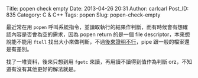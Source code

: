 Title: popen check empty
Date: 2013-04-26 20:31
Author: carlcarl
Post_ID: 835
Category: C &amp; C++
Tags: popen
Slug: popen-check-empty

最近常在用 `popen` 呼叫系統指令，並讀取執行的結果作判斷，而有時候會有想確認內容是否會為空的需求，因為 popen return 的是一個 file descriptor，本來想說能不能用 `ftell`
找出大小來做判斷，不過[後來證明不行][]，pipe 跟一般的檔案還是有差別。

找了一堆資料，後來只想到用 `fgetc` 來讀，再用讀不讀得到值作為判斷 orz，不知道有沒有其他更好的解法就是。

  [後來證明不行]: http://stackoverflow.com/questions/7705338/ftell-function-giving-1-in-c-for-stdout
